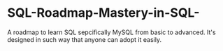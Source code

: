 # SQL-Roadmap-Mastery-in-SQL-
A roadmap to learn SQL sepcifically MySQL from basic to advanced. It's designed in such way that anyone can adopt it easily.
